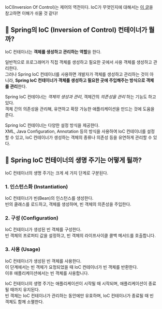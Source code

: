 IoC(Inversion Of Control)는 제어의 역전이다. IoC가 무엇인지에 대해서는 [이 글](https://engineerinsight.tistory.com/44)을 참고하면 이해가 쉬울 것 같다!

## 💋 Spring의 **IoC (Inversion of Control) 컨테이너**가 뭘까?

IoC 컨테이너는 **객체를 생성하고 관리하는 역할**을 한다.

일반적으로 프로그래머가 직접 객체를 생성하고 필요한 곳에서 사용 객체를 생성하고 관리한다.  
그러나 Spring IoC 컨테이너를 사용하면 개발자가 객체를 생성하고 관리하는 것이 아니라, **Spring IoC 컨테이너가 객체를 생성하고 필요한 곳에 주입해주는 방식으로 객체를 관리**한다.

Spring IoC 컨테이너는 _객체의 생성과 관리_, 객체간의 _의존성을 관리_ 하는 기능도 하고 있다.  
객체 간의 의존성을 관리해, 유연하고 확장 가능한 애플리케이션을 만드는 것에 도움을 준다.

Spring IoC 컨테이너는 다양한 설정 방식을 제공한다.  
XML, Java Configuration, Annotation 등의 방식을 사용하여 IoC 컨테이너를 설정할 수 있고, IoC 컨테이너가 생성하는 객체의 종류나 의존성 등을 유연하게 관리할 수 있다.

## 💋 Spring IoC 컨테이너의 생명 주기는 어떻게 될까?

IoC 컨테이너의 생명 주기는 크게 세 가지 단계로 구분된다.

### 1\. 인스턴스화 (Instantiation)

IoC 컨테이너가 빈(Bean)의 인스턴스를 생성한다.  
빈의 클래스를 로드하고, 객체를 생성하며, 빈 객체의 의존성을 주입한다.

### 2\. 구성 (Configuration)

IoC 컨테이너가 생성된 빈 객체를 구성한다.  
빈 객체의 프로퍼티 값을 설정하고, 빈 객체의 라이프사이클 콜백 메서드를 호출합니다.

### 3\. 사용 (Usage)

IoC 컨테이너가 생성된 빈 객체를 사용한다.  
이 단계에서는 빈 객체가 요청되었을 때 IoC 컨테이너가 빈 객체를 반환한다.  
이후 애플리케이션에서는 빈 객체를 사용합니다.

IoC 컨테이너의 생명 주기는 애플리케이션이 시작될 때 시작되며, 애플리케이션이 종료될 때까지 유지된다.  
빈 객체는 IoC 컨테이너가 관리하는 동안에만 유효하며, IoC 컨테이너가 종료될 때 빈 객체도 함께 소멸한다.
